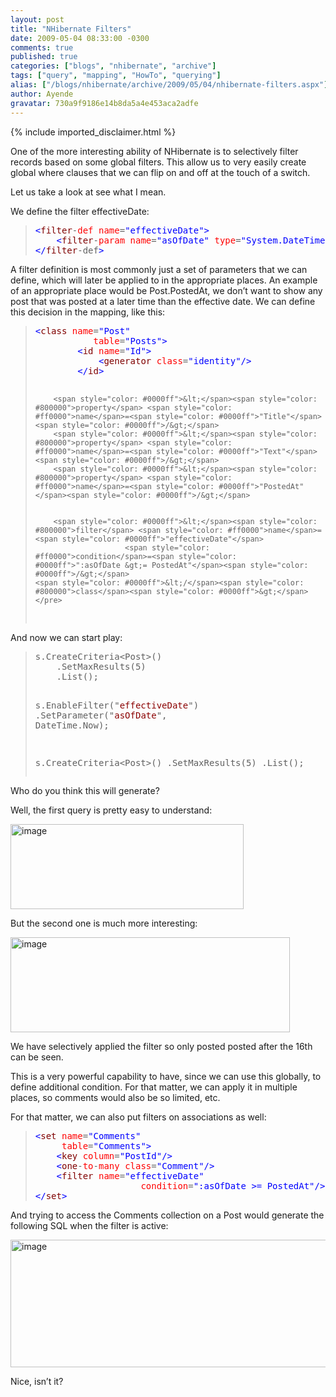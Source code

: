 ```yaml
---
layout: post
title: "NHibernate Filters"
date: 2009-05-04 08:33:00 -0300
comments: true
published: true
categories: ["blogs", "nhibernate", "archive"]
tags: ["query", "mapping", "HowTo", "querying"]
alias: ["/blogs/nhibernate/archive/2009/05/04/nhibernate-filters.aspx"]
author: Ayende
gravatar: 730a9f9186e14b8da5a4e453aca2adfe
---
```

{% include imported_disclaimer.html %}
<p>One of the more interesting ability of NHibernate is to selectively filter records based on some global filters. This allow us to very easily create global where clauses that we can flip on and off at the touch of a switch. </p>
<p>Let us take a look at see what I mean.</p>
<p>We define the filter effectiveDate:</p>
<blockquote>
<pre><span style="color: #0000ff">&lt;</span><span style="color: #800000">filter</span>-<span style="color: #ff0000">def</span> <span style="color: #ff0000">name</span>=<span style="color: #0000ff">"effectiveDate"</span><span style="color: #0000ff">&gt;</span>
	<span style="color: #0000ff">&lt;</span><span style="color: #800000">filter</span>-<span style="color: #ff0000">param</span> <span style="color: #ff0000">name</span>=<span style="color: #0000ff">"asOfDate"</span> <span style="color: #ff0000">type</span>=<span style="color: #0000ff">"System.DateTime"</span><span style="color: #0000ff">/&gt;</span>
<span style="color: #0000ff">&lt;/</span><span style="color: #800000">filter</span>-def<span style="color: #0000ff">&gt;</span></pre>
</blockquote>
<p>A filter definition is most commonly just a set of parameters that we can define, which will later be applied to in the appropriate places. An example of an appropriate place would be Post.PostedAt, we don&rsquo;t want to show any post that was posted at a later time than the effective date. We can define this decision in the mapping, like this:</p>
<blockquote>
<pre><span style="color: #0000ff">&lt;</span><span style="color: #800000">class</span> <span style="color: #ff0000">name</span>=<span style="color: #0000ff">"Post"</span>
		   <span style="color: #ff0000">table</span>=<span style="color: #0000ff">"Posts"</span><span style="color: #0000ff">&gt;</span>
		<span style="color: #0000ff">&lt;</span><span style="color: #800000">id</span> <span style="color: #ff0000">name</span>=<span style="color: #0000ff">"Id"</span><span style="color: #0000ff">&gt;</span>
			<span style="color: #0000ff">&lt;</span><span style="color: #800000">generator</span> <span style="color: #ff0000">class</span>=<span style="color: #0000ff">"identity"</span><span style="color: #0000ff">/&gt;</span>
		<span style="color: #0000ff">&lt;/</span><span style="color: #800000">id</span><span style="color: #0000ff">&gt;</span>
		
		<span style="color: #0000ff">&lt;</span><span style="color: #800000">property</span> <span style="color: #ff0000">name</span>=<span style="color: #0000ff">"Title"</span><span style="color: #0000ff">/&gt;</span>
		<span style="color: #0000ff">&lt;</span><span style="color: #800000">property</span> <span style="color: #ff0000">name</span>=<span style="color: #0000ff">"Text"</span><span style="color: #0000ff">/&gt;</span>
		<span style="color: #0000ff">&lt;</span><span style="color: #800000">property</span> <span style="color: #ff0000">name</span>=<span style="color: #0000ff">"PostedAt"</span><span style="color: #0000ff">/&gt;</span>
		
		
		<span style="color: #0000ff">&lt;</span><span style="color: #800000">filter</span> <span style="color: #ff0000">name</span>=<span style="color: #0000ff">"effectiveDate"</span>
						<span style="color: #ff0000">condition</span>=<span style="color: #0000ff">":asOfDate &gt;= PostedAt"</span><span style="color: #0000ff">/&gt;</span>
	<span style="color: #0000ff">&lt;/</span><span style="color: #800000">class</span><span style="color: #0000ff">&gt;</span></pre>
</blockquote>
<p>And now we can start play:</p>
<blockquote>
<pre>s.CreateCriteria&lt;Post&gt;()
	.SetMaxResults(5)
	.List();

s.EnableFilter("<span style="color: #8b0000">effectiveDate</span>")
	.SetParameter("<span style="color: #8b0000">asOfDate</span>", DateTime.Now);

s.CreateCriteria&lt;Post&gt;()
	.SetMaxResults(5)
	.List();</pre>
</blockquote>
<p>Who do you think this will generate?</p>
<p>Well, the first query is pretty easy to understand:</p>
<p><a href="/cfs-file.ashx/__key/CommunityServer.Blogs.Components.WeblogFiles/nhibernate/image_5F00_52EF04CB.png"><img border="0" width="373" src="/cfs-file.ashx/__key/CommunityServer.Blogs.Components.WeblogFiles/nhibernate/image_5F00_thumb_5F00_58CEC9C6.png" alt="image" height="136" style="border-right: 0px; border-top: 0px; display: inline; border-left: 0px; border-bottom: 0px" title="image" /></a> </p>
<p>But the second one is much more interesting:</p>
<p><a href="/cfs-file.ashx/__key/CommunityServer.Blogs.Components.WeblogFiles/nhibernate/image_5F00_23589852.png"><img border="0" width="447" src="/cfs-file.ashx/__key/CommunityServer.Blogs.Components.WeblogFiles/nhibernate/image_5F00_thumb_5F00_10A62F4C.png" alt="image" height="152" style="border-right: 0px; border-top: 0px; display: inline; border-left: 0px; border-bottom: 0px" title="image" /></a> </p>
<p>We have selectively applied the filter so only posted posted after the 16th can be seen.</p>
<p>This is a very powerful capability to have, since we can use this globally, to define additional condition. For that matter, we can apply it in multiple places, so comments would also be so limited, etc.</p>
<p>For that matter, we can also put filters on associations as well:</p>
<blockquote>
<pre><span style="color: #0000ff">&lt;</span><span style="color: #800000">set</span> <span style="color: #ff0000">name</span>=<span style="color: #0000ff">"Comments"</span>
	 <span style="color: #ff0000">table</span>=<span style="color: #0000ff">"Comments"</span><span style="color: #0000ff">&gt;</span>
	<span style="color: #0000ff">&lt;</span><span style="color: #800000">key</span> <span style="color: #ff0000">column</span>=<span style="color: #0000ff">"PostId"</span><span style="color: #0000ff">/&gt;</span>
	<span style="color: #0000ff">&lt;</span><span style="color: #800000">one</span>-<span style="color: #ff0000">to</span>-<span style="color: #ff0000">many</span> <span style="color: #ff0000">class</span>=<span style="color: #0000ff">"Comment"</span><span style="color: #0000ff">/&gt;</span>
	<span style="color: #0000ff">&lt;</span><span style="color: #800000">filter</span> <span style="color: #ff0000">name</span>=<span style="color: #0000ff">"effectiveDate"</span>
					<span style="color: #ff0000">condition</span>=<span style="color: #0000ff">":asOfDate &gt;= PostedAt"</span><span style="color: #0000ff">/&gt;</span>
<span style="color: #0000ff">&lt;/</span><span style="color: #800000">set</span><span style="color: #0000ff">&gt;</span></pre>
</blockquote>
<p>And trying to access the Comments collection on a Post would generate the following SQL when the filter is active:</p>
<p><a href="/cfs-file.ashx/__key/CommunityServer.Blogs.Components.WeblogFiles/nhibernate/image_5F00_0FD05A13.png"><img border="0" width="509" src="/cfs-file.ashx/__key/CommunityServer.Blogs.Components.WeblogFiles/nhibernate/image_5F00_thumb_5F00_6349BADD.png" alt="image" height="204" style="border-right: 0px; border-top: 0px; display: inline; border-left: 0px; border-bottom: 0px" title="image" /></a> </p>
<p>Nice, isn&rsquo;t it?</p>
